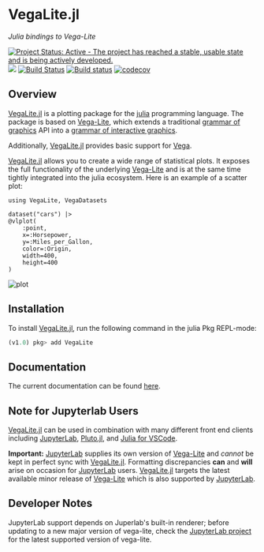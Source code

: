 # VegaLite.jl

_Julia bindings to Vega-Lite_

[![Project Status: Active - The project has reached a stable, usable state and is being actively developed.](http://www.repostatus.org/badges/latest/active.svg)](http://www.repostatus.org/#active)
[![](https://img.shields.io/badge/docs-stable-blue.svg)](https://www.queryverse.org/VegaLite.jl/stable/)
[![Build Status](https://travis-ci.org/queryverse/VegaLite.jl.svg?branch=master)](https://travis-ci.org/queryverse/VegaLite.jl)
[![Build status](https://ci.appveyor.com/api/projects/status/gvjbhleuxdergkhw/branch/master?svg=true)](https://ci.appveyor.com/project/queryverse/vegalite-jl/branch/master)
[![codecov](https://codecov.io/gh/queryverse/VegaLite.jl/branch/master/graph/badge.svg)](https://codecov.io/gh/queryverse/VegaLite.jl)

## Overview

[VegaLite.jl](https://github.com/queryverse/VegaLite.jl) is a plotting package for the [julia](https://julialang.org/) programming language. The package is based on [Vega-Lite](https://vega.github.io/vega-lite/), which extends a traditional [grammar of graphics](https://doi.org/10.1007/0-387-28695-0) API into a [grammar of interactive graphics](https://doi.org/10.1109/TVCG.2016.2599030).

Additionally, [VegaLite.jl](https://github.com/queryverse/VegaLite.jl) provides basic support for [Vega](https://vega.github.io/vega).

[VegaLite.jl](https://github.com/queryverse/VegaLite.jl) allows you to create a wide range of statistical plots. It exposes the full functionality of the underlying [Vega-Lite](https://vega.github.io/vega-lite/) and is at the same time tightly integrated into the julia ecosystem. Here is an example of a scatter plot:

```@example
using VegaLite, VegaDatasets

dataset("cars") |>
@vlplot(
    :point,
    x=:Horsepower,
    y=:Miles_per_Gallon,
    color=:Origin,
    width=400,
    height=400
)
```
![plot](assets/readme_plot1.svg)

## Installation

To install [VegaLite.jl](https://github.com/queryverse/VegaLite.jl), run the following command in the julia Pkg REPL-mode:

````julia
(v1.0) pkg> add VegaLite
````

## Documentation

The current documentation can be found [here](https://queryverse.github.io/VegaLite.jl/stable).

## Note for Jupyterlab Users

[VegaLite.jl](https://github.com/queryverse/VegaLite.jl) can be used in combination with many different front end clients including [JupyterLab](https://jupyterlab.readthedocs.io/en/stable/), [Pluto.jl](https://github.com/fonsp/Pluto.jl), and [Julia for VSCode](https://www.julia-vscode.org).

**Important:** [JupyterLab](https://jupyterlab.readthedocs.io/en/stable/) supplies its own version of [Vega-Lite](https://vega.github.io/vega-lite/) and *cannot* be kept in perfect sync with [VegaLite.jl](https://github.com/queryverse/VegaLite.jl). Formatting discrepancies **can** and **will** arise on occasion for [JupyterLab](https://jupyterlab.readthedocs.io/en/stable/) users. [VegaLite.jl](https://github.com/queryverse/VegaLite.jl) targets the latest available minor release of [Vega-Lite](https://vega.github.io/vega-lite/) which is also supported by [JupyterLab](https://jupyterlab.readthedocs.io/en/stable/).

## Developer Notes

JupyterLab support depends on Juperlab's built-in renderer; before updating to a new major version of vega-lite, check the [JupyterLab project](https://github.com/jupyterlab/jupyterlab/blob/master/packages/vega5-extension/package.json#L42) for the latest supported version of vega-lite.
